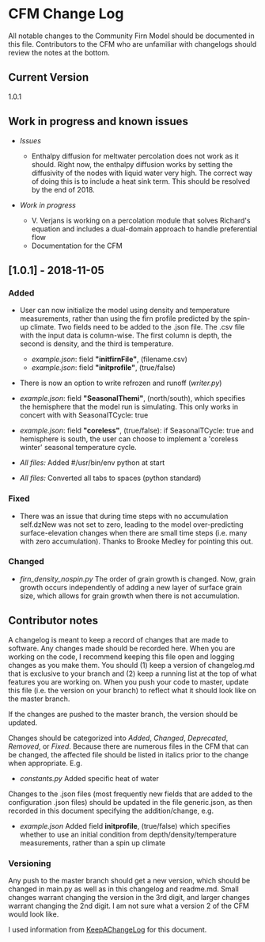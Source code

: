 # CFM Change Log
All notable changes to the Community Firn Model should be documented in this file. Contributors to the CFM who are unfamiliar with changelogs should review the notes at the bottom.

## Current Version
1.0.1

## Work in progress and known issues

- *Issues* 
	- Enthalpy diffusion for meltwater percolation does not work as it should. Right now, the enthalpy diffusion works by setting the diffusivity of the nodes with liquid water very high. The correct way of doing this is to include a heat sink term. This should be resolved by the end of 2018.

- *Work in progress*
	- V. Verjans is working on a percolation module that solves Richard's equation and includes a dual-domain approach to handle preferential flow
	- Documentation for the CFM

## [1.0.1] - 2018-11-05
### Added

- User can now initialize the model using density and temperature measurements, rather than using the firn profile predicted by the spin-up climate. Two fields need to be added to the .json file. The .csv file with the input data is column-wise. The first column is depth, the second is density, and the third is temperature.
	- *example.json*: field **"initfirnFile"**, (filename.csv)
	- *example.json*: field **"initprofile"**, (true/false)

- There is now an option to write refrozen and runoff (*writer.py*)

- *example.json*: field **"SeasonalThemi"**, (north/south), which specifies the hemisphere that the model run is simulating. This only works in concert with with SeasonalTCycle: true
- *example.json*: field **"coreless"**, (true/false): if SeasonalTCycle: true and hemisphere is south, the user can choose to implement a 'coreless winter' seasonal temperature cycle.

- *All files:* Added #/usr/bin/env python at start
- *All files:* Converted all tabs to spaces (python standard)

### Fixed

- There was an issue that during time steps with no accumulation self.dzNew was not set to zero, leading to the model over-predicting surface-elevation changes when there are small time steps (i.e. many with zero accumulation). Thanks to Brooke Medley for pointing this out.

### Changed

- *firn_density_nospin.py* The order of grain growth is changed. Now, grain growth occurs independently of adding a new layer of surface grain size, which allows for grain growth when there is not accumulation. 

## Contributor notes
A changelog is meant to keep a record of changes that are made to software. Any changes made should be recorded here. When you are working on the code, I recommend keeping this file open and logging changes as you make them. You should (1) keep a version of changelog.md that is exclusive to your branch and (2) keep a running list at the top of what features you are working on. When you push your code to master, update this file (i.e. the version on your branch) to reflect what it should look like on the master branch.

If the changes are pushed to the master branch, the version should be updated. 

Changes should be categorized into *Added*, *Changed*, *Deprecated*, *Removed*, or *Fixed*. Because there are numerous files in the CFM that can be changed, the affected file should be listed in italics prior to the change when appropriate. E.g.

- *constants.py* Added specific heat of water

Changes to the .json files (most frequently new fields that are added to the configuration .json files) should be updated in the file generic.json, as then recorded in this document specifying the addition/change, e.g.

- *example.json* Added field **initprofile**, (true/false) which specifies whether to use an initial condition from depth/density/temperature measurements, rather than a spin up climate

### Versioning
Any push to the master branch should get a new version, which should be changed in main.py as well as in this changelog and readme.md. Small changes warrant changing the version in the 3rd digit, and larger changes warrant changing the 2nd digit. I am not sure what a version 2 of the CFM would look like.

I used information from [KeepAChangeLog](https://keepachangelog.com/en/1.0.0/) for this document.


